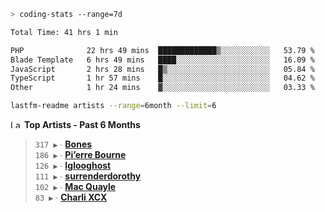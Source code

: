 ```zsh
> coding-stats --range=7d
```

<!--START_SECTION:waka-->

```txt
Total Time: 41 hrs 1 min

PHP              22 hrs 49 mins  █████████████▒░░░░░░░░░░░   53.79 %
Blade Template   6 hrs 49 mins   ████░░░░░░░░░░░░░░░░░░░░░   16.09 %
JavaScript       2 hrs 28 mins   █▒░░░░░░░░░░░░░░░░░░░░░░░   05.84 %
TypeScript       1 hr 57 mins    █░░░░░░░░░░░░░░░░░░░░░░░░   04.62 %
Other            1 hr 24 mins    ▓░░░░░░░░░░░░░░░░░░░░░░░░   03.33 %
```

<!--END_SECTION:waka-->

```zsh
lastfm-readme artists --range=6month --limit=6
```

<!--START_LASTFM_ARTISTS:{"period": "6month", "rows": 6}-->
<a href="https://last.fm" target="_blank"><img src="https://user-images.githubusercontent.com/17434202/215290617-e793598d-d7c9-428f-9975-156db1ba89cc.svg" alt="Last.fm Logo" width="18" height="13"/></a> **Top Artists - Past 6 Months**

> `317 ▶️` ∙ **[Bones](https://www.last.fm/music/Bones)**<br/>
> `186 ▶️` ∙ **[Pi’erre Bourne](https://www.last.fm/music/Pi%E2%80%99erre+Bourne)**<br/>
> `126 ▶️` ∙ **[Iglooghost](https://www.last.fm/music/Iglooghost)**<br/>
> `111 ▶️` ∙ **[surrenderdorothy](https://www.last.fm/music/surrenderdorothy)**<br/>
> `102 ▶️` ∙ **[Mac Quayle](https://www.last.fm/music/Mac+Quayle)**<br/>
> `83 ▶️` ∙ **[Charli XCX](https://www.last.fm/music/Charli+XCX)**<br/>
<!--END_LASTFM_ARTISTS-->
